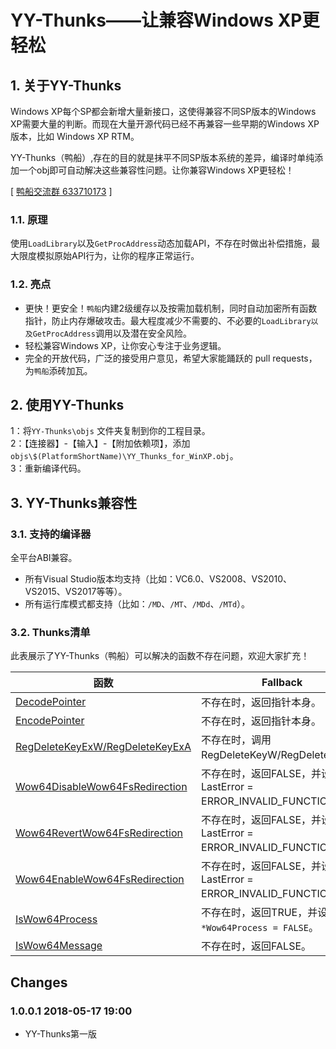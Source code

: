 ﻿
# YY-Thunks——让兼容Windows XP更轻松


## 1. 关于YY-Thunks
Windows XP每个SP都会新增大量新接口，这使得兼容不同SP版本的Windows XP需要大量的判断。而现在大量开源代码已经不再兼容一些早期的Windows XP版本，比如 Windows XP RTM。

YY-Thunks（鸭船）,存在的目的就是抹平不同SP版本系统的差异，编译时单纯添加一个obj即可自动解决这些兼容性问题。让你兼容Windows XP更轻松！


[ [鸭船交流群 633710173](https://shang.qq.com/wpa/qunwpa?idkey=21d51d8ad1d77b99ea9544b399e080ec347ca6a1bc04267fb59cebf22644a42a) ]


### 1.1. 原理
使用`LoadLibrary`以及`GetProcAddress`动态加载API，不存在时做出补偿措施，最大限度模拟原始API行为，让你的程序正常运行。

### 1.2. 亮点
* 更快！更安全！`鸭船`内建2级缓存以及按需加载机制，同时自动加密所有函数指针，防止内存爆破攻击。最大程度减少不需要的、不必要的`LoadLibrary以及GetProcAddress`调用以及潜在安全风险。
* 轻松兼容Windows XP，让你安心专注于业务逻辑。
* 完全的开放代码，广泛的接受用户意见，希望大家能踊跃的 pull requests，为`鸭船`添砖加瓦。

## 2. 使用YY-Thunks
1：将`YY-Thunks\objs` 文件夹复制到你的工程目录。<br/>
2：【连接器】-【输入】-【附加依赖项】，添加`objs\$(PlatformShortName)\YY_Thunks_for_WinXP.obj`。<br/>
3：重新编译代码。

## 3. YY-Thunks兼容性
### 3.1. 支持的编译器
全平台ABI兼容。
* 所有Visual Studio版本均支持（比如：VC6.0、VS2008、VS2010、VS2015、VS2017等等）。
* 所有运行库模式都支持（比如：`/MD`、`/MT`、`/MDd`、`/MTd`）。

### 3.2. Thunks清单
此表展示了YY-Thunks（鸭船）可以解决的函数不存在问题，欢迎大家扩充！

| 函数                                                                                                         | Fallback
| ----                                                                                                         | -----------
| [DecodePointer](https://msdn.microsoft.com/en-us/library/bb432242.aspx)                                      | 不存在时，返回指针本身。
| [EncodePointer](https://msdn.microsoft.com/en-us/library/bb432254.aspx)                                      | 不存在时，返回指针本身。
| [RegDeleteKeyExW/RegDeleteKeyExA](https://msdn.microsoft.com/en-us/library/windows/desktop/ms724847.aspx)    | 不存在时，调用RegDeleteKeyW/RegDeleteKeyA。
| [Wow64DisableWow64FsRedirection](https://msdn.microsoft.com/en-us/library/windows/desktop/aa365743.aspx)     | 不存在时，返回FALSE，并设置 LastError = ERROR_INVALID_FUNCTION。
| [Wow64RevertWow64FsRedirection](https://msdn.microsoft.com/en-us/library/windows/desktop/aa365745.aspx)      | 不存在时，返回FALSE，并设置 LastError = ERROR_INVALID_FUNCTION。
| [Wow64EnableWow64FsRedirection](https://msdn.microsoft.com/en-us/library/windows/desktop/aa365744.aspx)      | 不存在时，返回FALSE，并设置 LastError = ERROR_INVALID_FUNCTION。
| [IsWow64Process](https://msdn.microsoft.com/en-us/library/windows/desktop/ms684139.aspx)                     | 不存在时，返回TRUE，并设置 `*Wow64Process = FALSE`。
| [IsWow64Message](https://msdn.microsoft.com/en-us/library/windows/desktop/ms684136.aspx)                     | 不存在时，返回FALSE。


## Changes

### 1.0.0.1 2018-05-17 19:00
* YY-Thunks第一版

